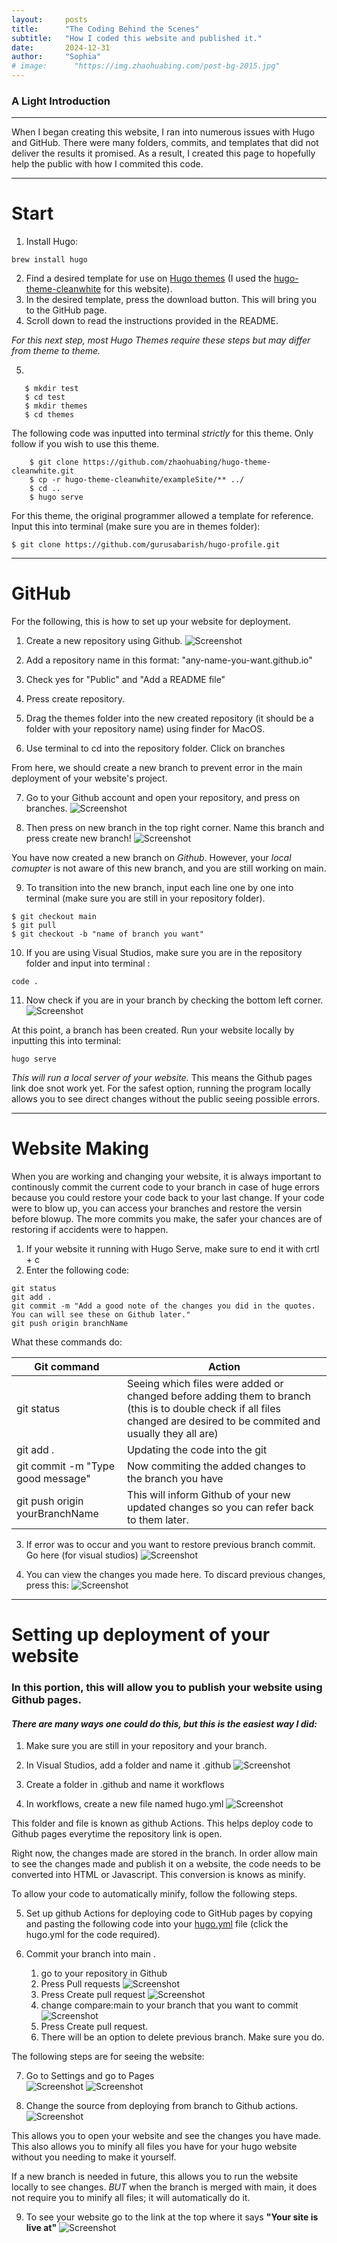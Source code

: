```yaml
---
layout:     posts
title:      "The Coding Behind the Scenes"
subtitle:   "How I coded this website and published it."
date:       2024-12-31
author:     "Sophia"
# image:      "https://img.zhaohuabing.com/post-bg-2015.jpg"
---
```


### A Light Introduction

---

When I began creating this website, I ran into numerous issues with Hugo and  GitHub. There were many folders, commits, and templates that did not deliver the results it promised. As a result, I created this page to hopefully help the public with how I commited this code. 

---

# Start

1. Install Hugo:
``` 
brew install hugo
```

2. Find a desired template for use on [Hugo themes](https://themes.gohugo.io/) (I used the [hugo-theme-cleanwhite](https://github.com/zhaohuabing/hugo-theme-cleanwhite) for this website). 
3. In the desired template, press the download button. This will bring you to the GitHub page. 
4. Scroll down to read the instructions provided in the README. 

_For this next step, most Hugo Themes require these steps but may differ from theme to theme._ 

5. 
 ```
    $ mkdir test
    $ cd test 
    $ mkdir themes
    $ cd themes
```
The following code was inputted into terminal _strictly_ for this theme. Only follow if you wish to use this theme. 
```
    $ git clone https://github.com/zhaohuabing/hugo-theme-cleanwhite.git
    $ cp -r hugo-theme-cleanwhite/exampleSite/** ../
    $ cd .. 
    $ hugo serve
```
For this theme, the original programmer allowed a template for reference. Input this into terminal (make sure you are in themes folder):
```
$ git clone https://github.com/gurusabarish/hugo-profile.git
```

---

# GitHub
For the following, this is how to set up your website for deployment. 

1. Create a new repository using Github.
![Screenshot](/screenshot_1.jpg)  

2. Add a repository name in this format: "any-name-you-want.github.io" 

3. Check yes for "Public" and "Add a README file"

4. Press create repository. 

5. Drag the themes folder into the new created repository (it should be a folder with your repository name) using finder for MacOS.

6. Use terminal to cd into the repository folder. Click on branches 

From here, we should create a new branch to prevent error in the main deployment of your website's project. 

7. Go to your Github account and open your repository, and press on branches.
![Screenshot](/screenshot_2.jpg) 

8. Then press on new branch in the top right corner. Name this branch and press create new branch! 
![Screenshot](/screenshot_3.jpg) 

You have now created a new branch on _Github_. However, your _local comupter_ is not aware of this new branch, and you are still working on main. 

9. To transition into the new branch, input each line one by one into terminal (make sure you are still in your repository folder). 
```
$ git checkout main 
$ git pull 
$ git checkout -b "name of branch you want"
```
10. If you are using Visual Studios, make sure you are in the repository folder and input into terminal :
```
code .
``` 
11. Now check if you are in your branch by checking the bottom left corner. 
![Screenshot](/screenshot_4.jpg) 

At this point, a branch has been created. Run your website locally by inputting this into terminal:
```
hugo serve 
```
_This will run a local server of your website._ This means the Github pages link doe snot work yet. For the safest option, running the program locally allows you to see direct changes without the public seeing possible errors. 

---
# Website Making 

When you are working and changing your website, it is always important to continously commit the current code to your branch in case of huge errors because you could restore your code back to your last change. If your code were to blow up, you can access your branches and restore the versin before blowup. The more commits you make, the safer your chances are of restoring if accidents were to happen. 

1. If your website it running with Hugo Serve, make sure to end it with crtl + c
2. Enter the following code:
```
git status
git add .
git commit -m "Add a good note of the changes you did in the quotes. You can will see these on Github later."
git push origin branchName
```
What these commands do:

| Git command | Action | 
|----------|----------|
| git status | Seeing which files were added or changed before adding them to branch (this is to double check if all files changed are desired to be commited and usually they all are) |
| git add . | Updating the code into the git | 
| git commit -m "Type good message" | Now commiting the added changes to the branch you have  | 
| git push origin yourBranchName | This will inform Github of your new updated changes so you can refer back to them later. | 

3. If error was to occur and you want to restore previous branch commit. Go here (for visual studios)
![Screenshot](/screenshot_14.jpg)

4. You can view the changes you made here. To discard previous changes, press this:
![Screenshot](/screenshot_15.jpg)

---

# Setting up deployment of your website
### In this portion, this will allow you to publish your website using Github pages. 
#### _There are many ways one could do this, but this is the easiest way I did:_ 

1. Make sure you are still in your repository and your branch. 
 
2. In Visual Studios, add a folder and name it .github
![Screenshot](/screenshot_5.jpg) 

3. Create a folder in .github and name it workflows

4. In workflows, create a new file named hugo.yml
![Screenshot](/screenshot_6.jpg) 

This folder and file is known as github Actions. This helps deploy code to Github pages everytime the repository link is open. 

Right now, the changes made are stored in the branch. In order allow main to see the changes made and publish it on a website, the code needs to be converted into HTML or Javascript. This conversion is knows as minify. 

To allow your code to automatically minify, follow the following steps. 

5. Set up github Actions for deploying code to GitHub pages by copying and pasting the following code into your [hugo.yml](../../.github/workflows/hugo.yml) file (click the hugo.yml for the code required). 

6. Commit your branch into main .
    1. go to your repository in Github
    2. Press Pull requests 
    ![Screenshot](/screenshot_7.jpg)   
    3. Press Create pull request
    ![Screenshot](/screenshot_8.jpg)
    4. change compare:main to your branch that you want to commit
    ![Screenshot](/screenshot_9.jpg) 
    5. Press Create pull request. 
    6. There will be an option to delete previous branch. Make sure you do. 

The following steps are for seeing the website:

7. Go to Settings and go to Pages  
![Screenshot](/screenshot_10.jpg) 
![Screenshot](/screenshot_11.jpg) 

8. Change the source from deploying from branch to Github actions. 
![Screenshot](/screenshot_12.jpg) 

This allows you to open your website and see the changes you have made. This also allows you to minify all files you have for your hugo website without you needing to make it yourself. 

If a new branch is needed in future, this allows you to run the website locally to see changes. _BUT_ when the branch is merged with main, it does not require you to minify all files; it will automatically do it.  

9. To see your website go to the link at the top where it says **"Your site is live at"**
![Screenshot](/screenshot_13.jpg) 

